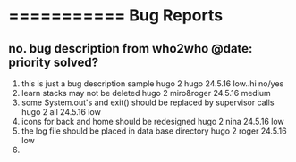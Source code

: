 ===========
Bug Reports
===========

no. bug description				 			          				from who2who		@date:		priority	solved?
-----------------------------------------------------------------------------------------------------------------				
1.	this is just a bug description sample								hugo 2 hugo			24.5.16		low..hi		no/yes
2.	learn stacks may not be deleted										hugo 2 miro&roger	24.5.16		medium		
3.	some System.out's and exit() should be replaced by supervisor calls	hugo 2 all			24.5.16		low
4.	icons for back and home should be redesigned						hugo 2 nina			24.5.16		low
5.	the log file should be placed in data base directory				hugo 2 roger		24.5.16		low
6.					
